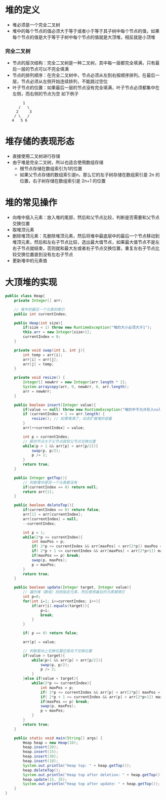 # 堆的定义
- 堆必须是一个完全二叉树
- 堆中的每个节点的值必须大于等于或者小于等于其子树中每个节点的值，如果每个节点的值是大于等于子树中每个节点的值就是大顶堆，相反就是小顶堆


### 完全二叉树
- 节点的层次结构：完全二叉树是一种二叉树，其中每一层都完全填满，只有最后一层的节点可以不完全填满
- 节点的排列顺序：在完全二叉树中，节点必须从左到右按顺序排列。在最后一层，节点必须从左侧开始连续排列，不能跳过空位
- 叶子节点的位置：如果最后一层的节点没有完全填满，叶子节点必须都集中在左侧，而右侧的节点为空
如下例子
~~~
        1
      /   \
     2     3
    / \   /
   4   5 6
~~~

# 堆存储的表现形态
- 直接使用二叉树进行存储
- 由于堆是完全二叉树，所以也适合使用数组存储
  - 根节点存储在数组索引为1的位置
  - 如果父节点存储的数组索引是n，那么它的左子树存储在数组索引是 2n 的位置，右子树存储在数组索引是 2n+1 的位置

# 堆的常见操作
- 向堆中插入元素：放入堆的尾部，然后和父节点比较，判断是否需要和父节点交换位置
- 取堆顶元素
- 删除堆顶元素：先删除堆顶元素，然后将堆中最底层中的最后一个节点移动到堆顶元素，然后和左右子节点比较，选出最大值节点，如果最大值节点不是左右子节点就结束，否则就和最大左或者右子节点交换位置，重复左右子节点比较交换位置直到没有左右子节点
- 更新堆中的元素值

# 大顶堆的实现
~~~java
public class Heap{
    private Integer[] arr;

    // 堆中的最后一个元素的索引
    public int currentIndex;

    public Heap(int size){
        if(size < 1) throw new RuntimeException("堆的大小必须大于1");
        this.arr = new Integer[size+1];
        currentIndex = 0;
    }

    private void swap(int i, int j){
        int temp = arr[i];
        arr[i] = arr[j];
        arr[j] = temp;
    }

    private void resize() {
        Integer[] newArr = new Integer[arr.length * 2];
        System.arraycopy(arr, 0, newArr, 0, arr.length);
        arr = newArr;
    }

    public boolean insert(Integer value){
        if(value == null) throw new RuntimeException("堆的中不允许存入null");
        if (currentIndex + 1 >= arr.length) {
            resize(); // 如果堆满了，动态扩展堆的容量
        }
        arr[++currentIndex] = value;

        int p = currentIndex;
        // 新的节点大于父节点就和父节点交换位置
        while(p > 1 && arr[p] > arr[p/2]){
            swap(p, p/2);
            p /= 2;
        }
        return true;
    }

    public Integer getTop(){
        // 判断堆中是否一个元素都没有
        if(currentIndex == 0) return null;
        return arr[1];
    }

    public boolean deleteTop(){
        if(currentIndex == 0) return false;
        arr[1] = arr[currentIndex];
        arr[currentIndex] = null;
        --currentIndex;

        int p = 1;
        while(2*p <= currentIndex){
            int maxPos = p;
            if( 2*p <= currentIndex && arr[maxPos] < arr[2*p]) maxPos = 2*p;
            if( 2*p + 1 <= currentIndex && arr[maxPos] < arr[2*p+1]) maxPos = 2*p+1;
            if(maxPos == p) break;
            swap(p, maxPos);
            p = maxPos;
        }
        return true;
    }

    public boolean update(Integer target, Integer value){
        // 遍历堆（数组）找到指定元素，然后使用最后的元素替换它
        int p=0;
        for(int i=1; i<=currentIndex; i++){
            if(arr[i].equals(target)){
                p=i;
                break;
            }
        }

        if( p == 0) return false;

        arr[p] = value;

        // 判断是向上交换位置还是向下交换位置
        if(value > target){
            while(p>1 && arr[p] > arr[p/2]){
                swap(p, p/2);
                p /= 2;
            }
        }else if(value < target){
            while(2*p <= currentIndex){
                int maxPos = p;
                if( 2*p <= currentIndex && arr[p] < arr[2*p]) maxPos = 2*p;
                if( 2*p + 1 <= currentIndex && arr[p] < arr[2*p+1]) maxPos = 2*p+1;
                if(maxPos == p) break;
                swap(p, maxPos);
                p = maxPos;
            }
        }
        return true;
    }

    public static void main(String[] args) {
        Heap heap = new Heap(10);
        heap.insert(20);
        heap.insert(15);
        heap.insert(30);
        heap.insert(10);
        System.out.println("Heap top: " + heap.getTop());
        heap.deleteTop();
        System.out.println("Heap top after deletion: " + heap.getTop());
        heap.update(15, 35);
        System.out.println("Heap top after update: " + heap.getTop());
    }
}
~~~



